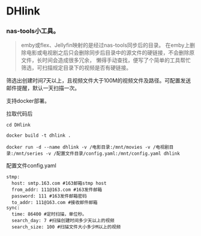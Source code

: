 # DHlink
### nas-tools小工具。

>emby或flex、Jellyfin映射的是经过nas-tools同步后的目录。
在emby上删除电影或电视剧之后只会删除同步后目录中的源文件的硬链接，不会删除原文件，长时间会造成很多冗余，
懒得手动查找，便写了个简单的工具帮忙筛选，可扫描规定目录下的视频是否有硬链接。

筛选出创建时间7天以上，且视频文件大于100M的视频文件及路径。可配置发送邮件提醒，默认一天扫描一次。

支持docker部署。

拉取代码后

```
cd DHlink

docker build -t dhlink .

docker run -d --name dhlink -v /电影目录:/mnt/movies -v /电视剧目录:/mnt/series -v /配置文件目录/config.yaml:/mnt/config.yaml dhlink

```
配置文件config.yaml

    stmp:
      host: smtp.163.com #163邮箱stmp host
      from_addr: 111@163.com #163发件邮箱
      password: 111 #163发件邮箱密码
      to_addr: 111@163.com #接收邮件邮箱
    sync:
      time: 86400 #定时扫描，单位秒。
      search_day: 7 #扫描创建时间多少天以上的视频
      search_size: 100 #扫描文件大小多少M以上的视频
